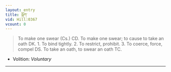 ```yaml
---
layout: entry
title: སྒོག་
vid: Hill:0367
vcount: 0
---
```

> To make one swear (Cs\.) CD\. To make one swear; to cause to take an oath DK\. 1\. To bind tightly\. 2\. To restrict, prohibit\. 3\. To coerce, force, compel DS\. To take an oath, to swear an oath TC\.

* Volition: _Voluntary_

---

